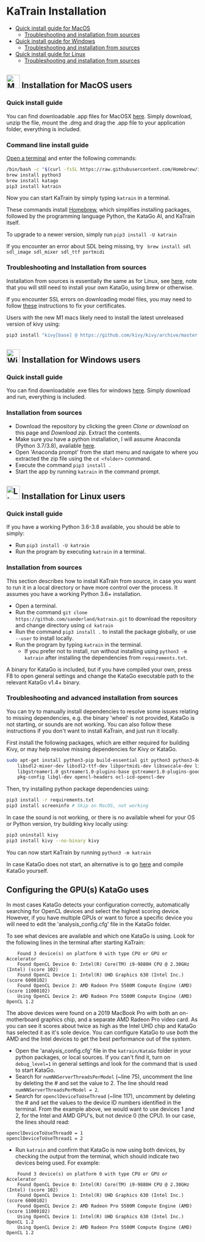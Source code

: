# KaTrain Installation

* [Quick install guide for MacOS](#MacQuick)
    * [Troubleshooting and installation from sources](#MacSources)
* [Quick install guide for Windows](#WindowsQuick)
    * [Troubleshooting and installation from sources](#WindowsSources)
* [Quick install guide for Linux](#LinuxQuick)
    * [Troubleshooting and installation from sources](#LinuxSources)

## <img src="https://upload.wikimedia.org/wikipedia/commons/8/8a/Apple_Logo.svg" alt="MacOs" height="35"/> Installation for MacOS users

### <a name="MacQuick"></a>Quick install guide
You can find downloadable .app files for MacOSX [here](https://github.com/sanderland/katrain/releases). 
Simply download, unzip the file, mount the .dmg and drag the .app file to your application folder, everything is included.

### <a name="MacCommand"></a>Command line install guide

[Open a terminal](https://support.apple.com/guide/terminal/open-or-quit-terminal-apd5265185d-f365-44cb-8b09-71a064a42125/mac) and enter the following commands:
```bash
/bin/bash -c "$(curl -fsSL https://raw.githubusercontent.com/Homebrew/install/master/install.sh)"
brew install python3
brew install katago
pip3 install katrain
```

Now you can start KaTrain by simply typing `katrain` in a terminal.

These commands install [Homebrew](https://brew.sh), which simplifies installing packages,
 followed by the programming language Python, the KataGo AI, and KaTrain itself.
 
To upgrade to a newer version, simply run `pip3 install -U katrain`

If you encounter an error about SDL being missing, try ` brew install sdl sdl_image sdl_mixer sdl_ttf portmidi`

### <a name="MacSources"></a>Troubleshooting and Installation from sources

Installation from sources is essentially the same as for Linux, see [here](#LinuxSources),
 note that you will still need to install your own KataGo, using brew or otherwise. 

If you encounter SSL errors on downloading model files, you may need to follow [these](https://stackoverflow.com/questions/52805115/certificate-verify-failed-unable-to-get-local-issuer-certificate) instructions to fix your certificates.

Users with the new M1 macs likely need to install the latest unreleased version of kivy using:  
```bash
pip3 install "kivy[base] @ https://github.com/kivy/kivy/archive/master.zip"
```

## <img src="https://upload.wikimedia.org/wikipedia/commons/5/5f/Windows_logo_-_2012.svg" alt="Windows" height="35"/> Installation for Windows users

### <a name="WindowsQuick"></a>Quick install guide

You can find downloadable .exe files for windows [here](https://github.com/sanderland/katrain/releases). 
Simply download and run, everything is included.

### <a name="WindowsSources"></a>Installation from sources

* Download the repository by clicking the green *Clone or download* on this page and *Download zip*. Extract the contents.
* Make sure you have a python installation, I will assume Anaconda (Python 3.7/3.8), available [here](https://www.anaconda.com/products/individual#download-section).
* Open 'Anaconda prompt' from the start menu and navigate to where you extracted the zip file using the `cd <folder>` command.
* Execute the command `pip3 install .`
* Start the app by running `katrain` in the command prompt. 

## <img src="https://upload.wikimedia.org/wikipedia/commons/a/ab/Linux_Logo_in_Linux_Libertine_Font.svg" alt="Linux" height="35"/> Installation for Linux users

### <a name="LinuxQuick"></a>Quick install guide

If you have a working Python 3.6-3.8 available, you should be able to simply:

* Run `pip3 install -U katrain`
* Run the program by executing `katrain` in a terminal.

### <a name="LinuxSources"></a>Installation from sources 

This section describes how to install KaTrain from source,
 in case you want to run it in a local directory or have more control over the process. 
It assumes you have a working Python 3.6+ installation.

* Open a terminal.
* Run the command `git clone https://github.com/sanderland/katrain.git` to download the repository and 
  change directory using `cd katrain`
* Run the command `pip3 install .` to install the package globally, or use `--user` to install locally.
* Run the program by typing `katrain` in the terminal.
    * If you prefer not to install, run without installing using `python3 -m katrain` after installing the 
    dependencies from `requirements.txt`.

A binary for KataGo is included, but if you have compiled your own, press F8 to open general settings and change the 
 KataGo executable path to the relevant KataGo v1.4+ binary.

### Troubleshooting and advanced installation from sources

You can try to manually install dependencies to resolve some issues relating to missing dependencies,
 e.g. the binary 'wheel' is not provided, KataGo is not starting, or sounds are not working.
You can also follow these instructions if you don't want to install KaTrain, and just run it locally.

First install the following packages, which are either required for building Kivy, 
 or may help resolve missing dependencies for Kivy or KataGo.
```bash
sudo apt-get install python3-pip build-essential git python3 python3-dev ffmpeg libsdl2-dev libsdl2-image-dev\
    libsdl2-mixer-dev libsdl2-ttf-dev libportmidi-dev libswscale-dev libavformat-dev libavcodec-dev zlib1g-dev\
    libgstreamer1.0 gstreamer1.0-plugins-base gstreamer1.0-plugins-good libpulse\
    pkg-config libgl-dev opencl-headers ocl-icd-opencl-dev
```
Then, try installing python package dependencies using:
```bash
pip3 install -r requirements.txt
pip3 install screeninfo # Skip on MacOS, not working
```
In case the sound is not working, or there is no available wheel for your OS or Python version, try building kivy locally using:
```bash
pip3 uninstall kivy
pip3 install kivy --no-binary kivy
```

You can now start KaTrain by running `python3 -m katrain`

In case KataGo does not start, an alternative is to go [here](https://github.com/lightvector/KataGo) and compile KataGo yourself.

## Configuring the GPU(s) KataGo uses

In most cases KataGo detects your configuration correctly, automatically searching for OpenCL devices and select the highest scoring device. 
However, if you have multiple GPUs or want to force a specific device you will need to edit the 'analysis_config.cfg' file in the KataGo folder.

To see what devices are available and which one KataGo is using. Look for the following lines in the terminal after starting KaTrain:
```
    Found 3 device(s) on platform 0 with type CPU or GPU or Accelerator
    Found OpenCL Device 0: Intel(R) Core(TM) i9-9880H CPU @ 2.30GHz (Intel) (score 102)
    Found OpenCL Device 1: Intel(R) UHD Graphics 630 (Intel Inc.) (score 6000102)
    Found OpenCL Device 2: AMD Radeon Pro 5500M Compute Engine (AMD) (score 11000102)
    Using OpenCL Device 2: AMD Radeon Pro 5500M Compute Engine (AMD) OpenCL 1.2
```

The above devices were found on a 2019 MacBook Pro with both an on-motherboard graphics chip, and a separate AMD Radeon Pro video card.
As you can see it scores about twice as high as the Intel UHD chip and KataGo has selected
 it as it's sole device. You can configure KataGo to use *both* the AMD and the Intel devices to get the best performance out of the system.

* Open the 'analysis_config.cfg' file in the `katrain/KataGo` folder in your python packages, or local sources.
  If you can't find it, turn on `debug_level=1` in general settings and look for the command that is used to start KataGo.
* Search for `numNNServerThreadsPerModel` (~line 75), uncomment the line by deleting the # and set the value to 2. The line should read `numNNServerThreadsPerModel = 2`.
* Search for `openclDeviceToUseThread` (~line 117), uncomment by deleting the # and set the values to the device ID numbers identified in the terminal.
  From the example above, we would want to use devices 1 and 2, for the Intel and AMD GPU's, but not device 0 (the CPU). In our case, the lines should read:
```
openclDeviceToUseThread0 = 1
openclDeviceToUseThread1 = 2
```
* Run `katrain` and confirm that KataGo is now using both devices, by 
 checking the output from the terminal, which should indicate two devices being used. For example:
```
    Found 3 device(s) on platform 0 with type CPU or GPU or Accelerator
    Found OpenCL Device 0: Intel(R) Core(TM) i9-9880H CPU @ 2.30GHz (Intel) (score 102)
    Found OpenCL Device 1: Intel(R) UHD Graphics 630 (Intel Inc.) (score 6000102)
    Found OpenCL Device 2: AMD Radeon Pro 5500M Compute Engine (AMD) (score 11000102)
    Using OpenCL Device 1: Intel(R) UHD Graphics 630 (Intel Inc.) OpenCL 1.2
    Using OpenCL Device 2: AMD Radeon Pro 5500M Compute Engine (AMD) OpenCL 1.2
```
